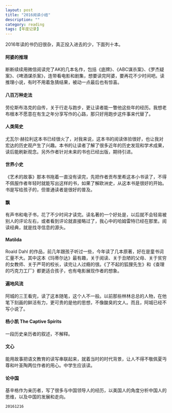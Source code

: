 ```yaml
---
layout: post
title: "2016阅读小结"
description: ""
category: reading
tags: [年度记录]
---
```



2016年读的书仍旧很杂，真正投入进去的少，下面列十本。

#### 阿婆的推理

断断续续用微信阅读完了AK的几本名作，包括《底牌》、《ABC谋杀案》、《罗杰疑案》、《啤酒谋杀案》，连带看电影和剧集，想要读完阿婆，要再花不少时间吧。读推理小说，有时不用着急猜结果，被动一点最后也有惊喜。

#### 八百万种走法

劳伦斯布洛克的自传，关于行走与跑步，更让读者能一瞥他这些年的经历。我想老布根本不愿意在有生之年分享写作的心路，那只好用跑步这件事来代替了。

#### 人类简史

尤瓦尔·赫拉利这本书已经很火了，对我来说，这本书的阅读体验很好，也让我对宏达的历史观产生了兴趣。本书的让读者了解了很多近年的历史发现和学术成果，读后能刷新观念。另外作者针对未来的书也已经出版，期待引进。

#### 世界小史

《艺术的故事》那本书拖着一直没有读完，先把作者贡布里希这本小书读了，不得不佩服作者年轻时就能写出这样的书，如果了解欧洲史，从这本书是很好的开始。书是写给孩子的，但普通读者是很好的普及。

#### 飘

有声书和电子书，花了不少时间才读完。读名著的一个好处是，以后就不会轻易被别人的评论左右，或者看到评论就直接略过了，我心中的哈姆雷特已经在那里。阅读经典，就是找寻信息的源头。

#### Matilda

Roald Dahl 的作品，前几年跟孩子听过一些，今年读了几本原著，好在是童书词汇量不大。其中这本《玛蒂尔达》最有趣，关于阅读、关于丑陋的父母、关于贫穷的女教师、关于严苛的校长，读完让人过瘾的很。《了不起的狐狸先生》和《查理的巧克力工厂》都更适合孩子，也有电影展现作者的想象。

#### 遍地风流

阿城的三王看完，读了这本随笔，这个人不一般。以前那些林林总总的人物，在他笔下刻画的鲜活有力，更可贵的是他的思想，不像酸臭的文人。而且，阿城已经不写小说了。

#### 杨小凯 The Captive Spirits

一段历史亲历者的叙述，不解释。

#### 文心

能用故事把语文教育的读写串联起来，就着当时的时代背景，让人不得不敬佩夏丏尊和叶圣陶两位作者的用心。中学生应该读。

#### 论中国

 基辛格作为亲历者，写了很多与中国领导人的经历，以美国人的角度分析中国人的思维，以及中国的发展和走向。

`20161216`
